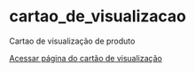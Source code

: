 # cartao_de_visualizacao
 Cartao de visualização de produto

 <a href="">Acessar página do cartão de visualização</a>
